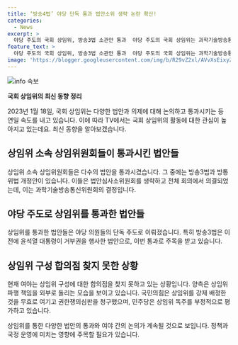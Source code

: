 ```yaml
---
title: ‘방송4법’ 야당 단독 통과 법안소위 생략 논란 확산!
categories:
  - News
excerpt: >
  야당 주도의 국회 상임위, 방송3법 소관안 통과  야당 주도의 국회 상임위는 과학기술방송통신위원회를 비롯하여 여러 상임위 구성에 힘을 싣고 있습니다. 방송3법과 방송법 등 3개 개정안이 최근 통과되었는데, 특히 민주당 주도로 속도를 내고 있어 논란이 되고 있습니다. 여야는 상임위 파행 책임을 외부로 돌리고 있으며, 국민의힘과 민주당 간의 충돌이 이어지고 있습니다. 이에 따라 국회의 상황은 계속해서 관심을 끌고 있습니다.
feature_text: >
  야당 주도의 국회 상임위, 방송3법 소관안 통과  야당 주도의 국회 상임위는 과학기술방송통신위원회를 비롯하여 여러 상임위 구성에 힘을 싣고 있습니다. 방송3법과 방송법 등 3개 개정안이 최근 통과되었는데, 특히 민주당 주도로 속도를 내고 있어 논란이 되고 있습니다. 여야는 상임위 파행 책임을 외부로 돌리고 있으며, 국민의힘과 민주당 간의 충돌이 이어지고 있습니다. 이에 따라 국회의 상황은 계속해서 관심을 끌고 있습니다.
image: 'https://blogger.googleusercontent.com/img/b/R29vZ2xl/AVvXsEixyZcFfHzMRdzZMjFBmAUKJYCLCGyLL1o632UiGVXcaFdKo_bkvkuCioo0uUKlGfBVcT3P84aROyZIXSBEx3Aw5nCQ3pTgDom1WDC4m8eifvWiAmWEEVb4x6G_l8C0QH225ldMjyaFvpxGEBGNO37VmDTDMHGhJPq73UglMfDca1-0aw/s1600/blogspot.png'
---
```


<p><img src="https://blogger.googleusercontent.com/img/b/R29vZ2xl/AVvXsEixyZcFfHzMRdzZMjFBmAUKJYCLCGyLL1o632UiGVXcaFdKo_bkvkuCioo0uUKlGfBVcT3P84aROyZIXSBEx3Aw5nCQ3pTgDom1WDC4m8eifvWiAmWEEVb4x6G_l8C0QH225ldMjyaFvpxGEBGNO37VmDTDMHGhJPq73UglMfDca1-0aw/s1600/blogspot.png" alt="info 속보" /></p>

<p><b>국회 상임위의 최신 동향 정리</b></p>

<p>2023년 1월 18일, 국회 상임위는 다양한 법안과 의제에 대해 논의하고 통과시키는 등 연일 속도를 내고 있습니다. 이에 따라 TV에서는 국회 상임위의 활동에 대한 관심이 높아지고 있는데요. 최신 동향을 알아보겠습니다. </p>

<h2>상임위 소속 상임위원회들이 통과시킨 법안들</h2>

<p>상임위 소속 상임위원회들은 다수의 법안을 통과시켰습니다. 그 중에는 방송3법과 방통위법 개정안이 있습니다. 이들은 법안심사소위원회를 생략하고 전체 회의에서 의결되었는데, 이는 과학기술방송통신위원회의 결정입니다.</p>

<h2>야당 주도로 상임위를 통과한 법안들</h2>

<p>상임위를 통과한 법안들은 야당 의원들의 단독 주도로 이뤄졌습니다. 특히 방송3법은 이전에 윤석열 대통령이 거부권을 행사한 법안으로, 이번 통과로 주목을 받고 있습니다. </p>

<h2>상임위 구성 합의점 찾지 못한 상황</h2>

<p>현재 여야는 상임위 구성에 대한 합의점을 찾지 못하고 있는 상황입니다. 양측은 상임위 파행 책임을 외부로 돌리는 모습을 보이고 있습니다. 국민의힘은 상임위를 강제 배정한 것을 무효로 여기고 권한쟁의심판을 청구했으며, 민주당은 상임위 독주를 부정적으로 평가하고 있습니다. </p>

<p>상임위를 통한 다양한 법안의 통과와 여야 간의 논의가 계속될 것으로 보입니다. 정책과 국정 운영에 미치는 영향에 주목할 필요가 있습니다.</p>

